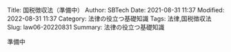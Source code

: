 Title: 国税徴収法（準備中）
Author: SBTech
Date: 2021-08-31 11:37
Modified: 2022-08-31 11:37
Category: 法律の役立つ基礎知識
Tags: 法律,国税徴収法
Slug: law06-20220831
Summary: 法律の役立つ基礎知識

準備中